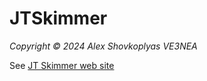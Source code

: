 # JTSkimmer

_Copyright © 2024 Alex Shovkoplyas VE3NEA_

See [JT Skimmer web site](https://ve3nea.github.io/JTSkimmer)